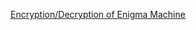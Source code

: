 [Encryption/Decryption of Enigma Machine](https://www.codingame.com/training/easy/encryptiondecryption-of-enigma-machine)

